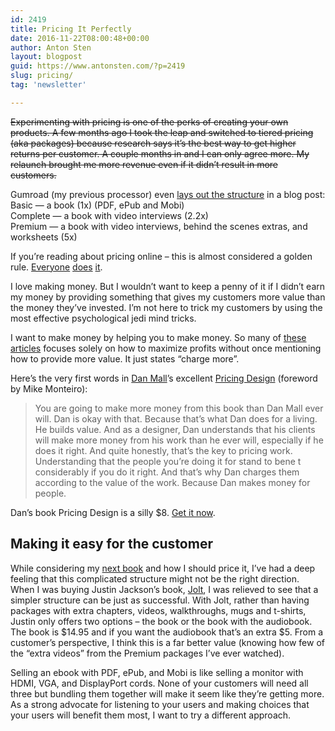 ```yaml
---
id: 2419
title: Pricing It Perfectly
date: 2016-11-22T08:00:48+00:00
author: Anton Sten
layout: blogpost
guid: https://www.antonsten.com/?p=2419
slug: pricing/
tag: 'newsletter'

---
```

~~Experimenting with pricing is one of the perks of creating your own products. A few months ago I took the leap and switched to tiered pricing (aka packages) because research says it’s the best way to get higher returns per customer. A couple months in and I can only agree more. My relaunch brought me more revenue even if it didn’t result in more customers.~~

Gumroad (my previous processor) even <a href="https://gumroad.com/resource-center/pricing-your-product" target="_blank">lays out the structure</a> in a blog post:<br>
Basic — a book (1x) (PDF, ePub and Mobi)<br>
Complete — a book with video interviews (2.2x)<br>
Premium — a book with video interviews, behind the scenes extras, and worksheets (5x)

If you’re reading about pricing online &#8211; this is almost considered a golden rule. <a href="https://casjam.com/design-for-conversions/#pricing" target="_blank">Everyone</a> <a href="https://hellowebapp.com/order/" target="_blank">does</a> <a href="http://nathanbarry.com/authority/#packages" target="_blank">it</a>.

I love making money. But I wouldn’t want to keep a penny of it if I didn’t earn my money by providing something that gives my customers more value than the money they’ve invested. I’m not here to trick my customers by using the most effective psychological jedi mind tricks.

I want to make money by helping you to make money. So many of <a href="http://blog.asmartbear.com/selling-ebook.html" target="_blank">these articles</a> focuses solely on how to maximize profits without once mentioning how to provide more value. It just states “charge more”.

Here’s the very first words in <a href="http://danielmall.com" target="_blank">Dan Mall</a>’s excellent <a href="https://abookapart.com/products/pricing-design" target="_blank">Pricing Design</a> (foreword by Mike Monteiro):

> You are going to make more money from this book than Dan Mall ever will. Dan is okay with that. Because that’s what Dan does for a living. He builds value. And as a designer, Dan understands that his clients will make more money from his work than he ever will, especially if he does it right. And quite honestly, that’s the key to pricing work. Understanding that the people you’re doing it for stand to bene t considerably if you do it right. And that’s why Dan charges them according to the value of the work. Because Dan makes money for people.

Dan’s book Pricing Design is a silly $8. <a href="https://abookapart.com/products/pricing-design" target="_blank">Get it now</a>.

## Making it easy for the customer

While considering my <a href="https://www.antonsten.com/masteringfreelance/" target="_blank">next book</a> and how I should price it, I’ve had a deep feeling that this complicated structure might not be the right direction. When I was buying Justin Jackson’s book, <a href="https://justinjackson.ca/jolt/" target="_blank">Jolt</a>, I was relieved to see that a simpler structure can be just as successful. With Jolt, rather than having packages with extra chapters, videos, walkthroughs, mugs and t-shirts, Justin only offers two options &#8211; the book or the book with the audiobook. The book is $14.95 and if you want the audiobook that’s an extra $5. From a customer’s perspective, I think this is a far better value (knowing how few of the “extra videos” from the Premium packages I’ve ever watched).

Selling an ebook with PDF, ePub, and Mobi is like selling a monitor with HDMI, VGA, and DisplayPort cords. None of your customers will need all three but bundling them together will make it seem like they’re getting more. As a strong advocate for listening to your users and making choices that your users will benefit them most, I want to try a different approach.
